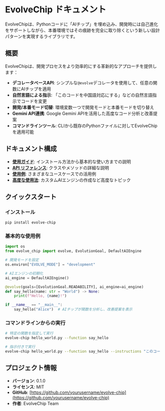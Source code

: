 # EvolveChip ドキュメント

EvolveChipは、Pythonコードに「AIチップ」を埋め込み、開発時には自己進化をサポートしながら、本番環境ではその痕跡を完全に取り除くという新しい設計パターンを実現するライブラリです。

## 概要

EvolveChipは、開発プロセスをより効率的にする革新的なアプローチを提供します：

- **デコレータベースAPI**: シンプルな`@evolve`デコレータを使用して、任意の関数にAIチップを適用
- **自然言語による指示**: 「このコードを中国語対応にする」などの自然言語指示でコードを変更
- **開発/本番モード切替**: 環境変数一つで開発モードと本番モードを切り替え
- **Gemini API連携**: Google Gemini APIを活用した高度なコード分析と改善提案
- **コマンドラインツール**: CLIから既存のPythonファイルに対してEvolveChipを適用可能

## ドキュメント構成

- [**使用ガイド**](./guide/index.md): インストール方法から基本的な使い方までの説明
- [**API リファレンス**](./api/index.md): クラスやメソッドの詳細な説明
- [**使用例**](./examples/index.md): さまざまなユースケースでの活用例
- [**高度な使用法**](./advanced/index.md): カスタムAIエンジンの作成など高度なトピック

## クイックスタート

### インストール

```bash
pip install evolve-chip
```

### 基本的な使用例

```python
import os
from evolve_chip import evolve, EvolutionGoal, DefaultAIEngine

# 開発モードを設定
os.environ["EVOLVE_MODE"] = "development"

# AIエンジンの初期化
ai_engine = DefaultAIEngine()

@evolve(goals=[EvolutionGoal.READABILITY], ai_engine=ai_engine)
def say_hello(name: str = "World") -> None:
    print(f"Hello, {name}!")

if __name__ == "__main__":
    say_hello("Alice")  # AIチップが関数を分析し、改善提案を表示
```

### コマンドラインからの実行

```bash
# 特定の関数を指定して実行
evolve-chip hello_world.py --function say_hello

# 指示付きで実行
evolve-chip hello_world.py --function say_hello --instructions "このコードを中国語対応にしてください"
```

## プロジェクト情報

- **バージョン**: 0.1.0
- **ライセンス**: MIT
- **GitHub**: [https://github.com/yourusername/evolve-chip](https://github.com/yourusername/evolve-chip)
- **作者**: EvolveChip Team 